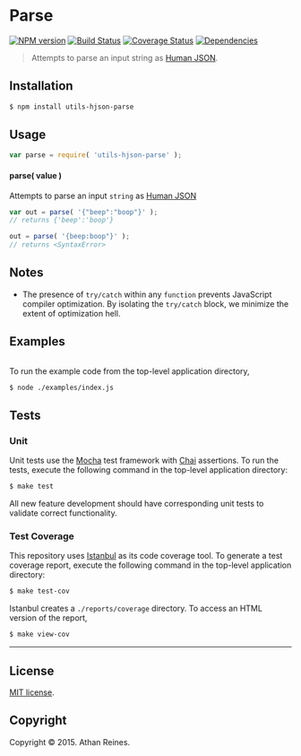 Parse
===
[![NPM version][npm-image]][npm-url] [![Build Status][travis-image]][travis-url] [![Coverage Status][codecov-image]][codecov-url] [![Dependencies][dependencies-image]][dependencies-url]

> Attempts to parse an input string as [Human JSON](http://hhjson.org/).


## Installation

``` bash
$ npm install utils-hjson-parse
```


## Usage

``` javascript
var parse = require( 'utils-hjson-parse' );
```

#### parse( value )

Attempts to parse an input `string` as [Human JSON](http://hjson.org/)

``` javascript
var out = parse( '{"beep":"boop"}' );
// returns {'beep':'boop'}

out = parse( '{beep:boop"}' );
// returns <SyntaxError>
```


## Notes

*	The presence of `try/catch` within any `function` prevents JavaScript compiler optimization. By isolating the `try/catch` block, we minimize the extent of optimization hell.


## Examples

``` javascript

```

To run the example code from the top-level application directory,

``` bash
$ node ./examples/index.js
```


## Tests

### Unit

Unit tests use the [Mocha](http://mochajs.org/) test framework with [Chai](http://chaijs.com) assertions. To run the tests, execute the following command in the top-level application directory:

``` bash
$ make test
```

All new feature development should have corresponding unit tests to validate correct functionality.


### Test Coverage

This repository uses [Istanbul](https://github.com/gotwarlost/istanbul) as its code coverage tool. To generate a test coverage report, execute the following command in the top-level application directory:

``` bash
$ make test-cov
```

Istanbul creates a `./reports/coverage` directory. To access an HTML version of the report,

``` bash
$ make view-cov
```


---
## License

[MIT license](http://opensource.org/licenses/MIT).


## Copyright

Copyright &copy; 2015. Athan Reines.


[npm-image]: http://img.shields.io/npm/v/utils-hjson-parse.svg
[npm-url]: https://npmjs.org/package/utils-hjson-parse

[travis-image]: http://img.shields.io/travis/kgryte/utils-hjson-parse/master.svg
[travis-url]: https://travis-ci.org/kgryte/utils-hjson-parse

[codecov-image]: https://img.shields.io/codecov/c/github/kgryte/utils-hjson-parse/master.svg
[codecov-url]: https://codecov.io/github/kgryte/utils-hjson-parse?branch=master

[dependencies-image]: http://img.shields.io/david/kgryte/utils-hjson-parse.svg
[dependencies-url]: https://david-dm.org/kgryte/utils-hjson-parse

[dev-dependencies-image]: http://img.shields.io/david/dev/kgryte/utils-hjson-parse.svg
[dev-dependencies-url]: https://david-dm.org/dev/kgryte/utils-hjson-parse

[github-issues-image]: http://img.shields.io/github/issues/kgryte/utils-hjson-parse.svg
[github-issues-url]: https://github.com/kgryte/utils-hjson-parse/issues
